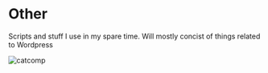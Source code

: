 # Other
Scripts and stuff I use in my spare time. Will mostly concist of things related to Wordpress

![catcomp](https://i.giphy.com/media/VbnUQpnihPSIgIXuZv/giphy.webp)
